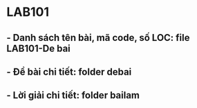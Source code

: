 # LAB101
## - Danh sách tên bài, mã code, số LOC: file LAB101-De bai
## - Đề bài chi tiết: folder debai
## - Lời giải chi tiết: folder bailam